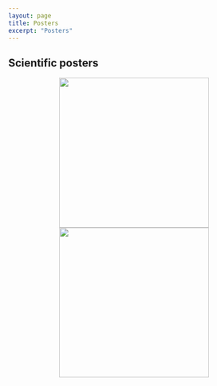 ```yaml
---
layout: page
title: Posters
excerpt: "Posters"
---
```


## Scientific posters

<p align="center">
  <img src='./posters/Poster_2007_1.jpg' width="300" />
  <img src='./posters/Poster_2009_1.jpg' width="300" />
</p>
